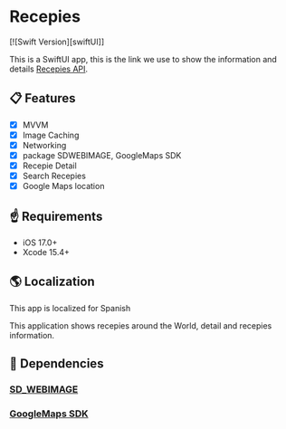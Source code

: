 # Recepies

[![Swift Version][swiftUI]]

This is a SwiftUI app, this is the link we use to show the information and details [Recepies API](https://demo6761243.mockable.io/world-recepies).

## 📋 Features

- [x] MVVM
- [x] Image Caching
- [x] Networking
- [x] package SDWEBIMAGE, GoogleMaps SDK
- [x] Recepie Detail
- [x] Search Recepies
- [x] Google Maps location

## ☝️ Requirements

- iOS 17.0+
- Xcode 15.4+

## 🌎 Localization
This app is localized for Spanish

This application shows recepies around the World, detail and recepies information.

## 🤝 Dependencies

### [SD_WEBIMAGE](https://github.com/SDWebImage/SDWebImageSwiftUI)
### [GoogleMaps SDK](https://github.com/googlemaps/ios-maps-sdk)
